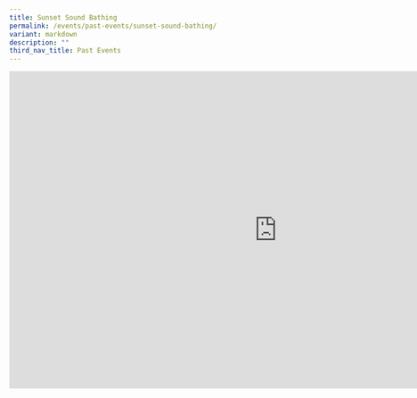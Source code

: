 ```yaml
---
title: Sunset Sound Bathing
permalink: /events/past-events/sunset-sound-bathing/
variant: markdown
description: ""
third_nav_title: Past Events
---
```

<iframe allowfullscreen="true" height="569" width="960" frameborder="0" src="https://docs.google.com/presentation/d/e/2PACX-1vRhSOaJs7VALk39jJXxnrFvw7xk6v5qvqIXosGkJIFCyTZ5O9yA01rKMOSWzBbUMiU9v0Od_biWK9_B/embed?start=true&amp;loop=true&amp;delayms=5000"></iframe>